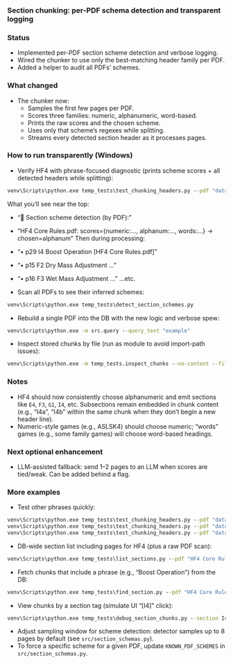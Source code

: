### Section chunking: per-PDF schema detection and transparent logging

### Status
- Implemented per-PDF section scheme detection and verbose logging.
- Wired the chunker to use only the best-matching header family per PDF.
- Added a helper to audit all PDFs’ schemes.

### What changed
- The chunker now:
  - Samples the first few pages per PDF.
  - Scores three families: numeric, alphanumeric, word-based.
  - Prints the raw scores and the chosen scheme.
  - Uses only that scheme’s regexes while splitting.
  - Streams every detected section header as it processes pages.

### How to run transparently (Windows)
- Verify HF4 with phrase-focused diagnostic (prints scheme scores + all detected headers while splitting):
```bat
venv\Scripts\python.exe temp_tests\test_chunking_headers.py --pdf "data\HF4 Core Rules.pdf" --phrase "Boost Operation" --max 10
```
What you’ll see near the top:
- “📑 Section scheme detection (by PDF):”
- “HF4 Core Rules.pdf: scores={numeric:…, alphanum:…, words:…} → chosen=alphanum”
Then during processing:
- “• p29 I4 Boost Operation [HF4 Core Rules.pdf]”
- “• p15 F2 Dry Mass Adjustment …”
- “• p16 F3 Wet Mass Adjustment …”
…etc.

- Scan all PDFs to see their inferred schemes:
```bat
venv\Scripts\python.exe temp_tests\detect_section_schemes.py
```

- Rebuild a single PDF into the DB with the new logic and verbose spew:
```bat
venv\Scripts\python.exe -m src.query --query_text "example"
```

- Inspect stored chunks by file (run as module to avoid import-path issues):
```bat
venv\Scripts\python.exe -m temp_tests.inspect_chunks --no-content --filter "HF4 Core Rules.pdf" --max 60
```

### Notes
- HF4 should now consistently choose alphanumeric and emit sections like `E4`, `F3`, `G1`, `I4`, etc. Subsections remain embedded in chunk content (e.g., “I4a”, “I4b” within the same chunk when they don’t begin a new header line).
- Numeric-style games (e.g., ASLSK4) should choose numeric; “words” games (e.g., some family games) will choose word-based headings.

### Next optional enhancement
- LLM-assisted fallback: send 1–2 pages to an LLM when scores are tied/weak. Can be added behind a flag.

### More examples
- Test other phrases quickly:
```bat
venv\Scripts\python.exe temp_tests\test_chunking_headers.py --pdf "data\HF4 Core Rules.pdf" --phrase "Wet Mass Adjustment" --max 10
venv\Scripts\python.exe temp_tests\test_chunking_headers.py --pdf "data\HF4 Core Rules.pdf" --phrase "Cargo Transfer" --max 10
venv\Scripts\python.exe temp_tests\test_chunking_headers.py --pdf "data\HF4 Core Rules.pdf" --phrase "Movement Restrictions" --max 10
```

- DB-wide section list including pages for HF4 (plus a raw PDF scan):
```bat
venv\Scripts\python.exe temp_tests\list_sections.py --pdf "HF4 Core Rules.pdf" --scan-pdf --sort page --max 500
```

- Fetch chunks that include a phrase (e.g., “Boost Operation”) from the DB:
```bat
venv\Scripts\python.exe temp_tests\find_section.py --pdf "HF4 Core Rules.pdf" --contains "Boost Operation" --max 20
```

- View chunks by a section tag (simulate UI “[I4]” click):
```bat
venv\Scripts\python.exe temp_tests\debug_section_chunks.py --section I4 --game "High Frontier 4 All" --limit 12
```

- Adjust sampling window for scheme detection: detector samples up to 8 pages by default (see `src/section_schemas.py`).
- To force a specific scheme for a given PDF, update `KNOWN_PDF_SCHEMES` in `src/section_schemas.py`.


